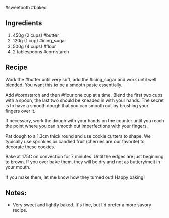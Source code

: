 #sweetooth #baked
## Ingredients

1. 450g (2 cups) #butter
2. 120g (1 cup) #icing_sugar
3. 500g (4 cups) #flour
4. 2 tablespoons #cornstarch

## Recipe

Work the #butter until very soft, add the #icing_sugar and work until well blended. You want this to be a smooth paste essentially.

Add #cornstarch and then #flour one cup at a time. Blend the first two cups with a spoon, the last two should be kneaded in with your hands. The secret is to have a smooth dough that you can smooth out by brushing your fingers over it.

If necessary, work the dough with your hands on the counter until you reach the point where you can smooth out imperfections with your fingers.

Pat dough to a 1.3cm thick round and use cookie cutters to shape. We typically use sprinkles or candied fruit (cherries are our favorite) to decorate these cookies.

Bake at 175C on convection for 7 minutes. Until the edges are just beginning to brown. If you over bake them, they will be dry and not as buttery/melt in your mouth.

If you make them, let me know how they turned out! Happy baking!

## Notes:

* Very sweet and lightly baked. It's fine, but I'd prefer a more savory recipe.